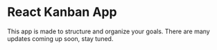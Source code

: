 # React Kanban App

This app is made to structure and organize your goals. There are many updates coming up soon, stay tuned.
